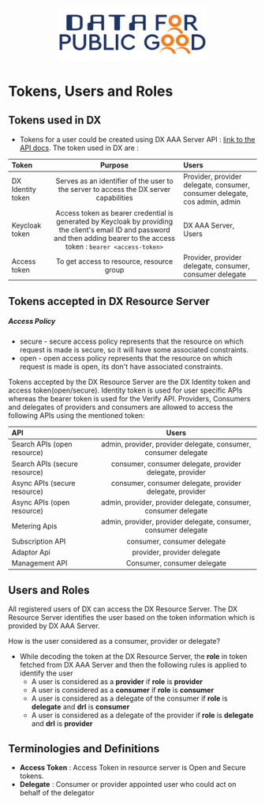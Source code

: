 <p align="center">
<img src="./cdpg.png" width="300">
</p>

# Tokens, Users and Roles
## Tokens used in DX
- Tokens for a user could be created using DX AAA Server API : [link to the API docs](https://authorization.iudx.org.in/apis#tag/Token-APIs/operation/post-auth-v1-token). The token used in DX are :

| Token             |                                                                                     Purpose                                                                                     | Users                                                                      |
|:------------------|:-------------------------------------------------------------------------------------------------------------------------------------------------------------------------------:|:---------------------------------------------------------------------------|
| DX Identity token |                                             Serves as an identifier of the user to the server to access the DX server capabilities                                              | Provider, provider delegate, consumer, consumer delegate, cos admin, admin |
| Keycloak token    | Access token as bearer credential is generated by Keycloak by providing the client's email ID and password and then adding bearer to the access token : `bearer <access-token>` | DX AAA Server, Users                                                       |
| Access token      |                                                                    To get access to resource, resource group                                                                    | Provider, provider delegate, consumer, consumer delegate                   |

## Tokens accepted in DX Resource Server

##### Access Policy
- secure - secure access policy represents that the resource on which request is made is secure, so it will have some associated constraints.
- open - open access policy represents that the resource on which request is made is open, its don't have associated constraints.

Tokens accepted by the DX Resource Server are the DX Identity token and access token(open/secure). Identity token is used for user specific APIs whereas the bearer token is used for the Verify API.
Providers, Consumers and delegates of providers and consumers are allowed to access the following APIs using the mentioned token:

| API                           |                              Users                              |
|:------------------------------|:---------------------------------------------------------------:|
| Search APIs (open resource)   | admin, provider, provider delegate, consumer, consumer delegate |
| Search APIs (secure resource) |    consumer, consumer delegate, provider delegate, provider     |
| Async APIs  (secure resource) |    consumer, consumer delegate, provider delegate, provider     |
| Async APIs  (open resource)   | admin, provider, provider delegate, consumer, consumer delegate |
| Metering Apis                 | admin, provider, provider delegate, consumer, consumer delegate |
| Subscription API              |                   consumer, consumer delegate                   |
| Adaptor Api                   |                   provider, provider delegate                   |
| Management API                |                   Consumer, consumer delegate                   |

## Users and Roles
All registered users of DX can access the DX Resource Server. The DX Resource Server identifies the user based on the token information which is provided by DX AAA Server.

How is the user considered as a consumer, provider or delegate?
- While decoding the token at the DX Resource Server, the **role** in token fetched from DX AAA Server and then the following rules is applied to identify the user
  - A user is considered as a **provider** if **role** is **provider** 
  - A user is considered as a **consumer** if **role** is **consumer** 
  - A user is considered as a delegate of the consumer if **role** is **delegate** and **drl** is **consumer**
  - A user is considered as a delegate of the provider if **role** is **delegate** and **drl** is **provider**

## Terminologies and Definitions
- **Access Token** : Access Token in resource server is Open and Secure tokens.
- **Delegate** : Consumer or provider appointed user who could act on behalf of the delegator

